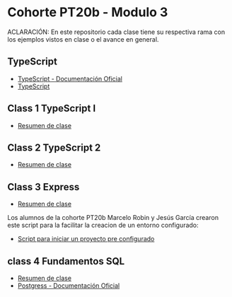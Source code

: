 # Cohorte PT20b - Modulo 3

ACLARACIÓN: En este repositorio cada clase tiene su respectiva rama con los ejemplos vistos en clase o el avance en general.

## TypeScript

- [TypeScript - Documentación Oficial](https://www.typescriptlang.org/)
- [TypeScript](./readmes/TypeScript.md)

## Class 1 TypeScript I

- [Resumen de clase](readmes/M3-class-1.md)

## Class 2 TypeScript 2

- [Resumen de clase](readmes/M3-class-2.md)

## Class 3 Express

- [Resumen de clase](readmes/M3-class-3.md)

Los alumnos de la cohorte PT20b Marcelo Robin y Jesús García crearon este script para la facilitar la creacion de un entorno configurado:

- [Script para iniciar un proyecto pre configurado](https://github.com/Synergy2Devs/netepScript)

## class 4 Fundamentos SQL

- [Resumen de clase](readmes/M3-class-4.md)
- [Postgress - Documentación Oficial](https://www.postgresql.org/)

